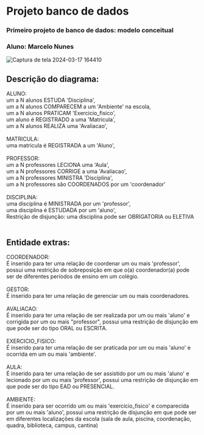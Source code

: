 # Projeto banco de dados
### Primeiro projeto de banco de dados: modelo conceitual
### Aluno: Marcelo Nunes
![Captura de tela 2024-03-17 164410](https://github.com/marcelopetroni/ProjetoBancoDeDados/assets/105806830/b218bf22-5f6c-4c5c-b7c5-d0911ac81628)


## Descrição do diagrama:

ALUNO:<br/>
um a N alunos ESTUDA 'Disciplina',<br/>
um a N alunos COMPARECEM a um 'Ambiente' na escola,<br/>
um a N alunos PRATICAM 'Exercicio_fisico',<br/>
um aluno é REGISTRADO a uma 'Matricula',<br/>
um a N alunos REALIZA uma 'Avaliacao',<br/>
<br/>
MATRICULA:<br/>
uma matricula é REGISTRADA a um 'Aluno',<br/>
<br/>
PROFESSOR:<br/>
um a N professores LECIONA uma 'Aula',<br/>
um a N professores CORRIGE a uma 'Avaliacao',<br/>
um a N professores MINISTRA 'Disciplina',<br/>
um a N professores são COORDENADOS por um 'coordenador'<br/>
<br/>
DISCIPLINA:<br/>
uma disciplina é MINISTRADA por um 'professor',<br/>
uma disciplina é ESTUDADA por um 'aluno',<br/>
Restrição de disjunção: uma disciplina pode ser OBRIGATORIA ou ELETIVA<br/>
<br/>
## Entidade extras:
COORDENADOR:<br/>
É inserido para ter uma relação de coordenar um ou mais 'professor', possui uma restrição de sobreposição em que o(a) coordenador(a) pode ser de diferentes períodos de ensino em um colégio.<br/>
<br/>
GESTOR:<br/>
É inserido para ter uma relação de gerenciar um ou mais coordenadores.<br/>
<br/>
AVALIACAO:<br/>
É inserido para ter uma relação de ser realizada por um ou mais 'aluno' e corrigida por um ou mais "professor", possui uma restrição de disjunção em que pode ser do tipo ORAL ou ESCRITA.<br/>
<br/>
EXERCICIO_FISICO:<br/>
É inserido para ter uma relação de ser praticada por um ou mais 'aluno' e ocorrida em um ou mais 'ambiente'.<br/>
<br/>
AULA:<br/>
É inserido para ter uma relação de ser assistido por um ou mais 'aluno' e lecionado por um ou mais 'professor', possui uma restrição de disjunção em que pode ser do tipo EAD ou PRESENCIAL.<br/>
<br/>
AMBIENTE:<br/>
É inserido para ser ocorrido um ou mais 'exercicio_fisico' e comparecida por um ou mais 'aluno', possui uma restrição de disjunção em que pode ser em diferentes localizações da escola (sala de aula, piscina, coordenação, quadra, biblioteca, campus, cantina)<br/>
